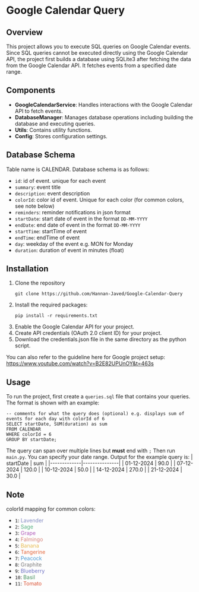 # Google Calendar Query

## Overview
This project allows you to execute SQL queries on Google Calendar events. Since SQL queries cannot be executed directly using the Google Calendar API, the project first builds a database using SQLite3 after fetching the data from the Google Calendar API. It fetches events from a specified date range.

## Components
- **GoogleCalendarService**: Handles interactions with the Google Calendar API to fetch events.
- **DatabaseManager**: Manages database operations including building the database and executing queries.
- **Utils**: Contains utility functions.
- **Config**: Stores configuration settings.

## Database Schema
Table name is CALENDAR. Database schema is as follows:
- `id`: id of event. unique for each event
- `summary`: event title
- `description`: event description
- `colorId`: color id of event. Unique for each color (for common colors, see note below)
- `reminders`: reminder notifications in json format
- `startDate`: start date of event in the format `DD-MM-YYYY`
- `endDate`: end date of event in the format `DD-MM-YYYY`
- `startTime`: startTime of event
- `endTime`: endTime of event
- `day`: weekday of the event e.g. MON for Monday
- `duration`: duration of event in minutes (float)

## Installation
1. Clone the repository
    ```
    git clone https://github.com/Hannan-Javed/Google-Calendar-Query
    ```
2. Install the required packages:
    ```
    pip install -r requirements.txt
    ```
3. Enable the Google Calendar API for your project.
4. Create API credentials (OAuth 2.0 client ID) for your project.
5. Download the credentials.json file in the same directory as the python script.

You can also refer to the guideline here for Google project setup:<br>
https://www.youtube.com/watch?v=B2E82UPUnOY&t=463s

## Usage
To run the project, first create a `queries.sql` file that contains your queries. The format is shown with an example:
```
-- comments for what the query does (optional) e.g. displays sum of events for each day with colorId of 6
SELECT startDate, SUM(duration) as sum
FROM CALENDAR 
WHERE colorId = 6 
GROUP BY startDate;
```
The query can span over multiple lines but <b>must</b> end with `;`
Then run `main.py`. You can specify your date range.
Output for the example query is:
| startDate   | sum           |
|-------------|---------------|
| 01-12-2024  | 90.0          |
| 07-12-2024  | 120.0         |
| 10-12-2024  | 50.0          |
| 14-12-2024  | 270.0         |
| 21-12-2024  | 30.0          |
## Note
colorId mapping for common colors:
- `1`: <span style = "color: rgb(130,139,194)">Lavender</span>
- `2`: <span style = "color: rgb(85,176,128)">Sage</span>
- `3`: <span style = "color: rgb(176,90,186)">Grape</span>
- `4`: <span style = "color: rgb(214,131,122)">Falmingo</span>
- `5`: <span style = "color: rgb(231,186,81)">Banana</span>
- `6`: <span style = "color: rgb(227,104,62)">Tangerine</span>
- `7`: <span style = "color: rgb(75,153,210)">Peacock</span>
- `8`: <span style = "color: rgb(124,124,124)">Graphite</span>
- `9`: <span style = "color: rgb(110,114,195)">Blueberry</span>
- `10`: <span style = "color: rgb(72,145,96)">Basil</span>
- `11`: <span style = "color: rgb(218,82,52)">Tomato</span>